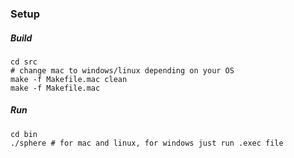 ### Setup

##### Build
```
cd src
# change mac to windows/linux depending on your OS
make -f Makefile.mac clean
make -f Makefile.mac
```

##### Run
```
cd bin
./sphere # for mac and linux, for windows just run .exec file
```
